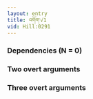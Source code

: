 ```yaml
---
layout: entry
title: འགོག་√1
vid: Hill:0291
---
```

### Dependencies (N = 0)


### Two overt arguments


### Three overt arguments
